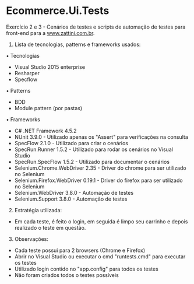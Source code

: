 # Ecommerce.Ui.Tests
Exercício 2 e 3 - Cenários de testes e scripts de automação de testes para front-end para a www.zattini.com.br.

1. Lista de tecnologias, patterns e frameworks usados:

• Tecnologias
  -	Visual Studio 2015 enterprise
  -	Resharper
  -	Specflow
  
• Patterns
  -	BDD
  - Module pattern (por pastas)
  
• Frameworks
  - C# .NET Framework 4.5.2
  -	NUnit 3.9.0 - Utilizado apenas os "Assert" para verificações na consulta
  -	SpecFlow 2.1.0 - Utilizado para criar o cenários
  -	SpecRun.Runner 1.5.2 - Utilizado para rodar os cenários no Visual Studio
  -	SpecRun.SpecFlow 1.5.2 - Utilizado para documentar o cenários
  - Selenium.Chrome.WebDriver 2.35 - Driver do chrome para ser utilizado no Selenium
  - Selenium.Firefox.WebDriver 0.19.1 - Driver do firefox para ser utilizado no Selenium
  - Selenium.WebDriver 3.8.0 - Automação de testes
  - Selenium.Support 3.8.0 - Automação de testes

2. Estratégia utilizada:
  - Em cada teste, é feito o login, em seguida é limpo seu carrinho e depois realizado o teste em questão.

3. Observações:
  - Cada teste possui para 2 browsers (Chrome e Firefox)
  - Abrir no Visual Studio ou executar o cmd "runtests.cmd" para executar os testes
  - Utilizado login contido no "app.config" para todos os testes
  - Não foram criados todos o testes possíveis
  